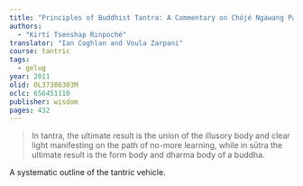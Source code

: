 ```yaml
---
title: "Principles of Buddhist Tantra: A Commentary on Chöjé Ngawang Palden's *Illumination of the Tantric Tradition*"
authors:
  - "Kirti Tsenshap Rinpoché"
translator: "Ian Coghlan and Voula Zarpani"
course: tantric
tags:
  - gelug
year: 2011
olid: OL37386303M
oclc: 656451110
publisher: wisdom
pages: 432
---
```


> In tantra, the ultimate result is the union of the illusory body and clear light manifesting on the path of no-more learning, while in sūtra the ultimate result is the form body and dharma body of a buddha.

A systematic outline of the tantric vehicle.
